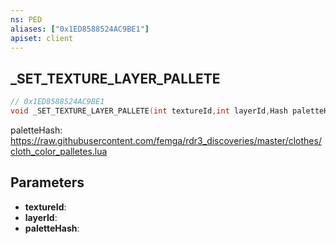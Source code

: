 ```yaml
---
ns: PED
aliases: ["0x1ED8588524AC9BE1"]
apiset: client
---
```

## _SET_TEXTURE_LAYER_PALLETE

```c
// 0x1ED8588524AC9BE1
void _SET_TEXTURE_LAYER_PALLETE(int textureId,int layerId,Hash paletteHash);
```

paletteHash: https://raw.githubusercontent.com/femga/rdr3_discoveries/master/clothes/cloth_color_palletes.lua

## Parameters
* **textureId**:
* **layerId**:
* **paletteHash**:



